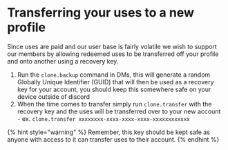 # Transferring your uses to a new profile

Since uses are paid and our user base is fairly volatile we wish to support our members by allowing redeemed uses to be transferred off your profile and onto another using a recovery key.

1. Run the `clone.backup` command in DMs, this will generate a random Globally Unique Identifier \(GUID\) that will then be used as a recovery key for your account, you should keep this somewhere safe on your device outside of discord
2. When the time comes to transfer simply run `clone.transfer` with the recovery key and the uses will be transferred over to your new account - ex. `clone.transfer xxxxxxxx-xxxx-xxxx-xxxx-xxxxxxxxxxxx`

{% hint style="warning" %}
Remember, this key should be kept safe as anyone with access to it can transfer uses to their account.
{% endhint %}

